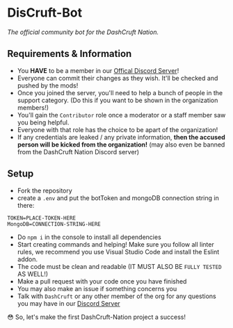 # DisCruft-Bot

_The official community bot for the DashCruft Nation._

## Requirements & Information

- You **HAVE** to be a member in our [Offical Discord Server](https://dashcruft.com/discord)!
- Everyone can commit their changes as they wish. It'll be checked and pushed by the mods!
- Once you joined the server, you'll need to help a bunch of people in the support category. (Do this if you want to be shown in the organization members!)
- You'll gain the `Contributor` role once a moderator or a staff member saw you being helpful.
- Everyone with that role has the choice to be apart of the organization!
- If any credentials are leaked / any private information, **then the accused person will be kicked from the organization!** (may also even be banned from the DashCruft Nation Discord server)

## Setup

- Fork the repository
- create a `.env` and put the botToken and mongoDB connection string in there: 
```
TOKEN=PLACE-TOKEN-HERE
MongoDB=CONNECTION-STRING-HERE
```
- Do `npm i` in the console to install all dependencies
- Start creating commands and helping! Make sure you follow all linter rules, we recommend you use Visual Studio Code and install the Eslint addon.
- The code must be clean and readable (IT MUST ALSO BE `FULLY TESTED` AS WELL!)
- Make a pull request with your code once you have finished
- You may also make an issue if something concerns you
- Talk with `DashCruft` or any other member of the org for any questions you may have in our [Discord Server](https://dashcruft.com/discord)

😳 So, let's make the first DashCruft-Nation project a success!
